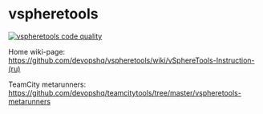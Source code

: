 # vspheretools

[![vspheretools code quality](https://api.codacy.com/project/badge/Grade/185f7c8a13c84f88bf8b93280e457ffc)](https://www.codacy.com/app/tim55667757/vspheretools/dashboard)

Home wiki-page: https://github.com/devopshq/vspheretools/wiki/vSphereTools-Instruction-(ru)

TeamCity metarunners: https://github.com/devopshq/teamcitytools/tree/master/vspheretools-metarunners
